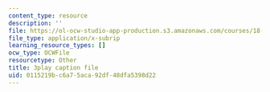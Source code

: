 ```yaml
---
content_type: resource
description: ''
file: https://ol-ocw-studio-app-production.s3.amazonaws.com/courses/18-065-matrix-methods-in-data-analysis-signal-processing-and-machine-learning-spring-2018/0115219bc6a75aca92df48dfa5398d22_2K7CvGnebO0.vtt
file_type: application/x-subrip
learning_resource_types: []
ocw_type: OCWFile
resourcetype: Other
title: 3play caption file
uid: 0115219b-c6a7-5aca-92df-48dfa5398d22
---
```

